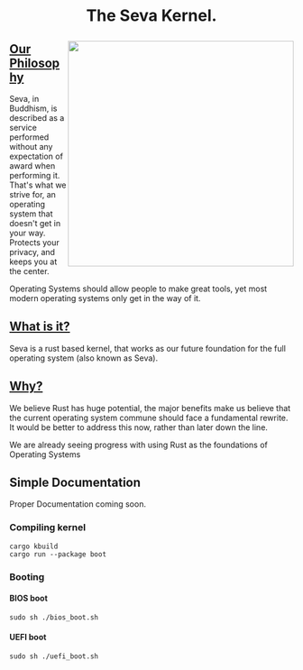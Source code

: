 # <p align="center">The Seva Kernel.</p>

<img align="right" width="400" height="400" src="https://github.com/JackGannonUK/seva/blob/main/imgs/seva.gif">

## **<ins>Our Philosophy</ins>**

Seva, in Buddhism, is described as a service performed without any expectation of award when performing it. That's what we strive for, an operating system that doesn't get in your way. Protects your privacy, and keeps you at the center.

Operating Systems should allow people to make great tools, yet most modern operating systems only get in the way of it.

## **<ins>What is it?</ins>**

Seva is a rust based kernel, that works as our future foundation for the full operating system (also known as Seva).

## **<ins>Why?</ins>**

We believe Rust has huge potential, the major benefits make us believe that the current operating
system commune should face a fundamental rewrite. It would be better to address this now, rather than later down the line.

We are already seeing progress with using Rust as the foundations of Operating Systems

## Simple Documentation

Proper Documentation coming soon.

### Compiling kernel
```
cargo kbuild
cargo run --package boot
```
### Booting
#### BIOS boot
```
sudo sh ./bios_boot.sh
```
#### UEFI boot
```
sudo sh ./uefi_boot.sh
```